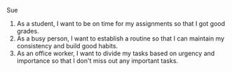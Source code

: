 Sue
1. As a student, I want to be on time for my assignments so that I got good grades. 
2. As a busy person, I want to establish a routine so that I can maintain my consistency and build good habits.
3. As an office worker, I want to divide my tasks based on urgency and importance so that I don't miss out any important tasks.
